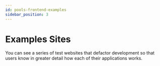 ```yaml
---
id: pools-frontend-examples
sidebar_position: 3
---
```


# Examples Sites

You can see a series of test websites that defactor development so that users know in greater detail how each of their applications works.
